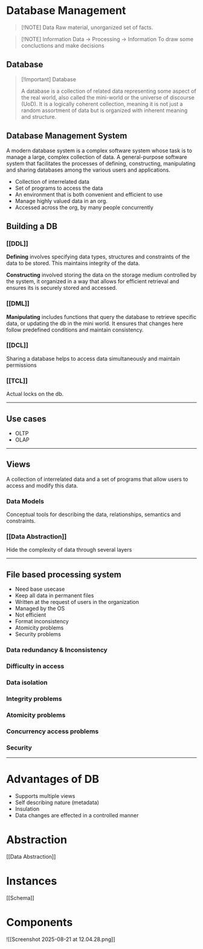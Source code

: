 # Database Management

> [!NOTE] Data
> Raw material, unorganized set of facts.

> [!NOTE] Information
> Data -> Processing -> Information
> To draw some concluctions and make decisions

## Database

> [!Important] Database
>
> A database is a collection of related data representing some aspect of the real world, also called the mini-world or the universe of discourse (UoD). It is a logically coherent collection, meaning it is not just a random assortment of data but is organized with inherent meaning and structure.

## Database Management System

A modern database system is a complex software system whose task is to manage a large, complex collection of data. A general-purpose software system that facilitates the processes of defining, constructing, manipulating and sharing databases among the various users and applications.

- Collection of interrelated data
- Set of programs to access the data
- An environment that is both convenient and efficient to use
- Manage highly valued data in an org.
- Accessed across the org, by many people concurrently

## Building a DB

### [[DDL]]

**Defining** involves specifying data types, structures and constraints of the data to be stored. This maintains integrity of the data.

**Constructing** involved storing the data on the storage medium controlled by the system, it organized in a way that allows for efficient retrieval and ensures its is securely stored and accessed.

### [[DML]]

**Manipulating** includes functions that query the database to retrieve specific data, or updating the db in the mini world. It ensures that changes here follow predefined conditions and maintain consistency.

### [[DCL]]

Sharing a database helps to access data simultaneously and maintain permissions

### [[TCL]]

Actual locks on the db.

---

## Use cases

- OLTP
- OLAP

---

## Views

A collection of interrelated data and a set of programs that allow users to access and modify this data.

### Data Models

Conceptual tools for describing the data, relationships, semantics and constraints.

### [[Data Abstraction]]

Hide the complexity of data through several layers

---

## File based processing system

- Need base usecase
- Keep all data in permanent files
- Written at the request of users in the organization
- Managed by the OS
- Not efficient
- Format inconsistency
- Atomicity problems
- Security problems

### Data redundancy & Inconsistency

### Difficulty in access

### Data isolation

### Integrity problems

### Atomicity problems

### Concurrency access problems

### Security

---

# Advantages of DB

- Supports multiple views
- Self describing nature (metadata)
- Insulation
- Data changes are effected in a controlled manner

# Abstraction

[[Data Abstraction]]

# Instances

[[Schema]]

# Components

![[Screenshot 2025-08-21 at 12.04.28.png]]
